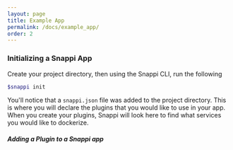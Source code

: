 ```yaml
---
layout: page
title: Example App
permalink: /docs/example_app/
order: 2
---
```


### Initializing a Snappi App
Create your project directory, then using the Snappi CLI, run the following
```sh
$snappi init
```
You'll notice that a `snappi.json` file was added to the project directory. This is where you will declare the plugins that you would like to use in your app. When you create your plugins, Snappi will look here to find what services you would like to dockerize.

##### Adding a Plugin to a Snappi app
